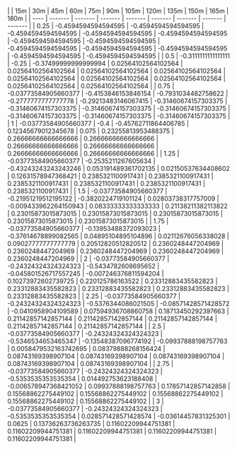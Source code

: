 | | 15m | 30m | 45m | 60m | 75m | 90m | 105m | 120m | 135m | 150m | 165m | 180m | 
| ---- | ------- | ------- | ------- | ------- | ------- | ------- | ------- | ------- |
| 0.25 | -0.4594594594594595 | -0.4594594594594595 | -0.4594594594594595 | -0.4594594594594595 | -0.4594594594594595 | -0.4594594594594595 | -0.4594594594594595 | -0.4594594594594595 | -0.4594594594594595 | -0.4594594594594595 | -0.4594594594594595 | -0.4594594594594595 | 
| 0.5 | -0.3111111111111111 | -0.25 | -0.37499999999999994 | 0.02564102564102564 | 0.02564102564102564 | 0.02564102564102564 | 0.02564102564102564 | 0.02564102564102564 | 0.02564102564102564 | 0.02564102564102564 | 0.02564102564102564 | 0.02564102564102564 | 
| 0.75 | -0.03773584905660377 | -0.4153846153846154 | -0.7931034482758622 | -0.2777777777777778 | -0.29213483146067415 | -0.31460674157303375 | -0.31460674157303375 | -0.31460674157303375 | -0.31460674157303375 | -0.31460674157303375 | -0.31460674157303375 | -0.31460674157303375 | 
| 1 | -0.03773584905660377 | -0.4 | -0.45762711864406785 | 0.12345679012345678 | 0.075 | 0.23255813953488375 | 0.26666666666666666 | 0.26666666666666666 | 0.26666666666666666 | 0.26666666666666666 | 0.26666666666666666 | 0.26666666666666666 | 
| 1.25 | -0.03773584905660377 | -0.2535211267605634 | -0.43243243243243246 | 0.053191489361702135 | 0.02150537634408602 | 0.12631578947368421 | 0.2385321100917431 | 0.2385321100917431 | 0.2385321100917431 | 0.2385321100917431 | 0.2385321100917431 | 0.2385321100917431 | 
| 1.5 | -0.03773584905660377 | -0.21951219512195122 | -0.3820224719101124 | 0.02803738317757009 | -0.009433962264150943 | 0.08333333333333333 | 0.21138211382113822 | 0.23015873015873015 | 0.23015873015873015 | 0.23015873015873015 | 0.23015873015873015 | 0.23015873015873015 | 
| 1.75 | -0.03773584905660377 | -0.13953488372093023 | -0.37614678899082565 | 0.04895104895104896 | 0.02112676056338028 | 0.09027777777777779 | 0.20512820512820512 | 0.2360248447204969 | 0.2360248447204969 | 0.2360248447204969 | 0.2360248447204969 | 0.2360248447204969 | 
| 2 | -0.03773584905660377 | -0.24324324324324323 | -0.5434782608695652 | -0.045801526717557245 | -0.007246376811594204 | 0.10273972602739725 | 0.220125786163522 | 0.23312883435582823 | 0.23312883435582823 | 0.23312883435582823 | 0.23312883435582823 | 0.23312883435582823 | 
| 2.25 | -0.03773584905660377 | -0.24324324324324323 | -0.5376344086021505 | -0.08571428571428572 | -0.0410958904109589 | 0.07594936708860758 | 0.18713450292397663 | 0.21142857142857144 | 0.21142857142857144 | 0.21142857142857144 | 0.21142857142857144 | 0.21142857142857144 | 
| 2.5 | -0.03773584905660377 | -0.24324324324324323 | -0.5346534653465347 | -0.13548387096774192 | -0.09937888198757763 | 0.0058479532163742695 | 0.08379888268156424 | 0.08743169398907104 | 0.08743169398907104 | 0.08743169398907104 | 0.08743169398907104 | 0.08743169398907104 | 
| 2.75 | -0.03773584905660377 | -0.24324324324324323 | -0.5353535353535354 | 0.014492753623188408 | -0.006578947368421052 | 0.09937888198757763 | 0.17857142857142858 | 0.15568862275449102 | 0.15568862275449102 | 0.15568862275449102 | 0.15568862275449102 | 0.15568862275449102 | 
| 3 | -0.03773584905660377 | -0.24324324324324323 | -0.5353535353535354 | 0.028571428571428574 | -0.03614457831325301 | 0.0625 | 0.13736263736263735 | 0.11602209944751381 | 0.11602209944751381 | 0.11602209944751381 | 0.11602209944751381 | 0.11602209944751381 | 
